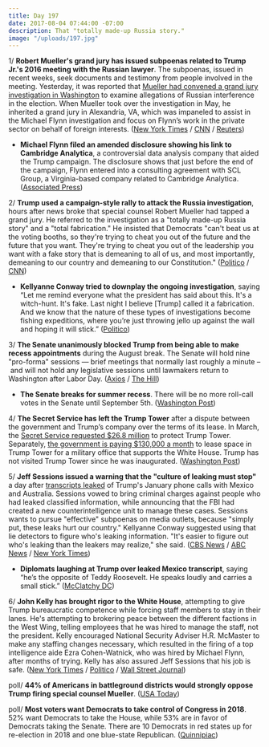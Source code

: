```yaml
---
title: Day 197
date: 2017-08-04 07:44:00 -07:00
description: That "totally made-up Russia story."
image: "/uploads/197.jpg"
---
```


1/ **Robert Mueller's grand jury has issued subpoenas related to Trump Jr.'s 2016 meeting with the Russian lawyer**. The subpoenas, issued in recent weeks, seek documents and testimony from people involved in the meeting. Yesterday, it was reported that [Mueller had convened a grand jury investigation in Washington](https://whatthefuckjusthappenedtoday.com/2017/08/03/day-196/#1-special-counsel-robert-mueller-has) to examine allegations of Russian interference in the election. When Mueller took over the investigation in May, he inherited a grand jury in Alexandria, VA, which was impaneled to assist in the Michael Flynn investigation and focus on Flynn’s work in the private sector on behalf of foreign interests. ([New York Times](https://www.nytimes.com/2017/08/03/us/politics/robert-mueller-russia-investigation-grand-jury.html) / [CNN](http://www.cnn.com/2017/08/03/politics/mueller-grand-jury/index.html) / [Reuters](https://www.reuters.com/article/us-usa-trump-russia-idUSKBN1AJ1SW))

* **Michael Flynn filed an amended disclosure showing his link to Cambridge Analytica**, a controversial data analysis company that aided the Trump campaign. The disclosure shows that just before the end of the campaign, Flynn entered into a consulting agreement with SCL Group, a Virginia-based company related to Cambridge Analytica. ([Associated Press](https://www.apnews.com/a250d1088af44a3b8b55275dc97de608))

2/ **Trump used a campaign-style rally to attack the Russia investigation**, hours after news broke that special counsel Robert Mueller had tapped a grand jury. He referred to the investigation as a "totally made-up Russia story" and a "total fabrication." He insisted that Democrats "can't beat us at the voting booths, so they're trying to cheat you out of the future and the future that you want. They're trying to cheat you out of the leadership you want with a fake story that is demeaning to all of us, and most importantly, demeaning to our country and demeaning to our Constitution." ([Politico](http://www.politico.com/story/2017/08/03/trump-rallies-base-russia-mueller-grand-jury-241316) / [CNN](http://www.cnn.com/2017/08/04/politics/trump-russia/index.html))

* **Kellyanne Conway tried to downplay the ongoing investigation**, saying “Let me remind everyone what the president has said about this. It's a witch-hunt. It's fake. Last night I believe \[Trump\] called it a fabrication. And we know that the nature of these types of investigations become fishing expeditions, where you’re just throwing jello up against the wall and hoping it will stick.” ([Politico](http://www.politico.com/story/2017/08/04/trump-grand-jury-kellyanne-conway-reaction-241324?lo=ap_b1))

3/ **The Senate unanimously blocked Trump from being able to make recess appointments** during the August break. The Senate will hold nine "pro-forma" sessions — brief meetings that normally last roughly a minute – and will not hold any legislative sessions until lawmakers return to Washington after Labor Day. ([Axios](https://www.axios.com/senate-blocks-trump-from-making-recess-appointments-2468906507.html) / [The Hill](http://thehill.com/homenews/senate/345261-senate-blocks-trump-from-making-recess-appointments-over-break))

* **The Senate breaks for summer recess**. There will be no more roll-call votes in the Senate until September 5th. ([Washington Post](https://www.washingtonpost.com/powerpost/recess-just-started-for-congress-and-its-not-going-to-be-much-fun-for-republicans/2017/08/03/e2c9e3ee-77a2-11e7-9eac-d56bd5568db8_story.html))

4/ **The Secret Service has left the Trump Tower** after a dispute between the government and Trump’s company over the terms of its lease. In March, the [Secret Service requested $26.8 million](https://whatthefuckjusthappenedtoday.com/2017/03/22/Day-62/#11-the-secret-service-has-asked-for) to protect Trump Tower. Separately, [the government is paying $130,000 a month](https://whatthefuckjusthappenedtoday.com/2017/07/19/day-181/#10-the-military-is-paying-130-000-a) to lease space in Trump Tower for a military office that supports the White House. Trump has not visited Trump Tower since he was inaugurated. ([Washington Post](https://www.washingtonpost.com/politics/secret-service-vacates-trump-tower-command-post-in-lease-dispute-with-presidents-company/2017/08/03/7338de16-785d-11e7-8f39-eeb7d3a2d304_story.html))

5/ **Jeff Sessions issued a warning that the "culture of leaking must stop"** a day after [transcripts leaked](https://whatthefuckjusthappenedtoday.com/2017/08/03/day-196/#7-trump-urged-the-mexican-president) of Trump's January phone calls with Mexico and Australia. Sessions vowed to bring criminal charges against people who had leaked classified information, while announcing that the FBI had created a new counterintelligence unit to manage these cases. Sessions wants to pursue "effective" subpoenas on media outlets, because "simply put, these leaks hurt our country." Kellyanne Conway suggested using that lie detectors to figure who's leaking information. "It's easier to figure out who's leaking than the leakers may realize," she said. ([CBS News](http://www.cbsnews.com/news/jeff-sessions-white-house-leaks-investigations-news-conference-live-updates/) / [ABC News](http://abcnews.go.com/Politics/wireStory/white-house-anger-leaks-grows-crackdown-promised-49031722) / [New York Times](https://www.nytimes.com/2017/08/04/us/politics/jeff-sessions-trump-leaks-attorney-general.html))

* **Diplomats laughing at Trump over leaked Mexico transcript**, saying “he’s the opposite of Teddy Roosevelt. He speaks loudly and carries a small stick.” ([McClatchy DC](http://www.mcclatchydc.com/news/politics-government/white-house/article165303667.html))

6/ **John Kelly has brought rigor to the White House**, attempting to give Trump bureaucratic competence while forcing staff members to stay in their lanes. He's attempting to brokering peace between the different factions in the West Wing, telling employees that he was hired to manage the staff, not the president. Kelly encouraged National Security Adviser H.R. McMaster to make any staffing changes necessary, which resulted in the firing of a top intelligence aide Ezra Cohen-Watnick, who was hired by Michael Flynn, after months of trying. Kelly has also assured Jeff Sessions that his job is safe. ([New York Times](https://www.nytimes.com/2017/08/03/us/politics/john-kelly-chief-of-staff-trump.html) / [Politico](http://www.politico.com/story/2017/08/03/mcmaster-winning-west-wing-fight-trump-241309) / [Wall Street Journal](https://www.wsj.com/articles/kellys-rules-for-trumps-west-wing-stop-bickering-get-in-early-make-an-appointment-1501867375))

poll/ **44% of Americans in battleground districts would strongly oppose Trump firing special counsel Mueller**. ([USA Today](https://www.usatoday.com/story/news/politics/2017/08/04/poll-americans-swing-districts-oppose-trump-firing-robert-mueller/538793001/))

poll/ **Most voters want Democrats to take control of Congress in 2018**. 52% want Democrats to take the House, while 53% are in favor of Democrats taking the Senate. There are 10 Democrats in red states up for re-election in 2018 and one blue-state Republican. ([Quinnipiac](https://poll.qu.edu/images/polling/us/us08032017_Ujm62prt.pdf/))